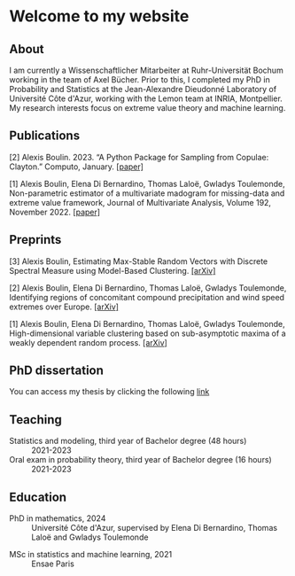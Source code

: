 # Welcome to my website

## About

I am currently a Wissenschaftlicher Mitarbeiter at Ruhr-Universität Bochum working in the team of Axel Bücher. Prior to this, I completed my PhD in Probability and Statistics at the Jean-Alexandre Dieudonné Laboratory of Université Côte d'Azur, working with the Lemon team at INRIA, Montpellier. My research interests focus on extreme value theory and machine learning.

## Publications

[2] Alexis Boulin. 2023. “A Python Package for Sampling from Copulae: Clayton.” Computo, January. [ [paper] ](https://doi.org/10.57750/4szh-t752)

[1] Alexis Boulin, Elena Di Bernardino, Thomas Laloë, Gwladys Toulemonde, Non-parametric estimator of a multivariate madogram for missing-data and extreme value framework, Journal of Multivariate Analysis, Volume 192, November 2022. [ [paper] ](https://www.sciencedirect.com/science/article/pii/S0047259X22000690)

## Preprints

[3] Alexis Boulin, Estimating Max-Stable Random Vectors with Discrete Spectral Measure using Model-Based Clustering. [ [arXiv] ](https://arxiv.org/abs/2402.01609)

[2] Alexis Boulin, Elena Di Bernardino, Thomas Laloë, Gwladys Toulemonde, Identifying regions of concomitant compound precipitation and wind speed extremes over Europe. [ [arXiv] ](https://arxiv.org/abs/2311.11292)

[1] Alexis Boulin, Elena Di Bernardino, Thomas Laloë, Gwladys Toulemonde, High-dimensional variable clustering based on sub-asymptotic maxima of a weakly dependent random process. [ [arXiv] ](https://arxiv.org/abs/2302.00934)

## PhD dissertation

You can access my thesis by clicking the following [link](https://github.com/Aleboul/aleboul.github.io/blob/main/thesis/thesis.pdf)

## Teaching

<dl>
  <dt>Statistics and modeling, third year of Bachelor degree (48 hours)</dt>
  <dd>2021-2023</dd>
  <dt>Oral exam in probability theory, third year of Bachelor degree (16 hours)</dt>
  <dd>2021-2023</dd>
</dl>

## Education

<dl>
<dt>PhD in mathematics, 2024</dt>
<dd>Université Côte d'Azur, supervised by Elena Di Bernardino, Thomas Laloë and Gwladys Toulemonde</dd>
</dl>

<dl>
<dt>MSc in statistics and machine learning, 2021</dt>
<dd>Ensae Paris</dd>
</dl>
